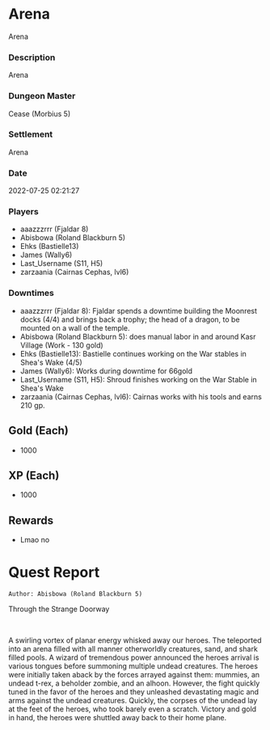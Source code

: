 # Arena
Arena
### Description
Arena
### Dungeon Master
Cease (Morbius 5)
### Settlement
Arena
### Date
2022-07-25 02:21:27
### Players
* aaazzzrrr (Fjaldar 8)
* Abisbowa (Roland Blackburn 5)
* Ehks (Bastielle13)
* James (Wally6)
* Last_Username (S11, H5)
* zarzaania (Cairnas Cephas, lvl6)
### Downtimes
* aaazzzrrr (Fjaldar 8): Fjaldar spends a downtime building the Moonrest docks (4/4) and brings back a trophy; the head of a dragon, to be mounted on a wall of the temple.
* Abisbowa (Roland Blackburn 5): does manual labor in and around Kasr Village (Work -  130 gold)
* Ehks (Bastielle13): Bastielle continues working on the War stables in Shea's Wake (4/5)
* James (Wally6): Works during downtime for 66gold
* Last_Username (S11, H5): Shroud finishes working on the War Stable in Shea's Wake
* zarzaania (Cairnas Cephas, lvl6): Cairnas works with his tools and earns 210 gp.
## Gold (Each)
* 1000
## XP (Each)
* 1000
## Rewards
* Lmao no
# Quest Report
`Author: Abisbowa (Roland Blackburn 5)`


Through the Strange Doorway

&nbsp;

A swirling vortex of planar energy whisked away our heroes. The teleported into an arena filled with all manner otherworldly creatures, sand, and shark filled pools. A wizard of tremendous power announced the heroes arrival is various tongues before summoning multiple undead creatures. The heroes were initially taken aback by the forces arrayed against them: mummies, an undead t-rex, a beholder zombie, and an alhoon. However, the fight quickly tuned in the favor of the heroes and they unleashed devastating magic and arms against the undead creatures. Quickly, the corpses of the undead lay at the feet of the heroes, who took barely even a scratch. Victory and gold in hand, the heroes were shuttled away back to their home plane.